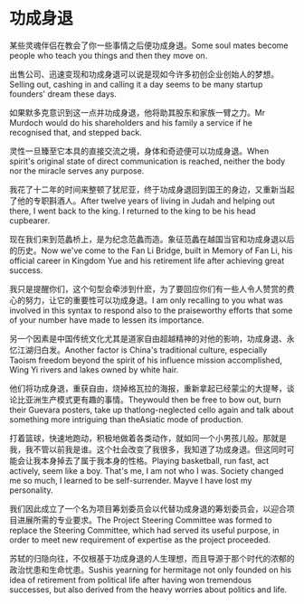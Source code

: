 # 功成身退

<p><span class="chinese">某些灵魂伴侣在教会了你一些事情之后便功成身退。</span><span class="english">Some soul mates become people who teach you things and then they move on.</span></p>

<p><span class="chinese">出售公司、迅速变现和功成身退可以说是现如今许多初创企业创始人的梦想。</span><span class="english">Selling out, cashing in and calling it a day seems to be many startup founders' dream these days.</span></p>

<p><span class="chinese">如果默多克意识到这一点并功成身退，他将助其股东和家族一臂之力。</span><span class="english">Mr Murdoch would do his shareholders and his family a service if he recognised that, and stepped back.</span></p>

<p><span class="chinese">灵性一旦臻至它本具的直接交流之境，身体和奇迹便可以功成身退。</span><span class="english">When spirit's original state of direct communication is reached, neither the body nor the miracle serves any purpose.</span></p>

<p><span class="chinese">我花了十二年的时间来整顿了犹尼亚，终于功成身退回到国王的身边，又重新当起了他的专职斟酒人。</span><span class="english">After twelve years of living in Judah and helping out there, I went back to the king. I returned to the king to be his head cupbearer.</span></p>

<p><span class="chinese">现在我们来到范蠡桥上，是为纪念范蠡而造。象征范蠡在越国当官和功成身退以后的历史。</span><span class="english">Now we've come to the Fan Li Bridge, built in Memory of Fan Li, his official career in Kingdom Yue and his retirement life after achieving great success.</span></p>

<p><span class="chinese">我只是提醒你们，这个句型会牵涉到什麽，为了要回应你们有一些人令人赞赏的费心的努力，让它的重要性可以功成身退。</span><span class="english">I am only recalling to you what was involved in this syntax to respond also to the praiseworthy efforts that some of your number have made to lessen its importance.</span></p>

<p><span class="chinese">另一个因素是中国传统文化尤其是道家自由超越精神的对他的影响，功成身退、永忆江湖归白发。</span><span class="english">Another factor is China's traditional culture, especially Taoism freedom beyond the spirit of his influence mission accomplished, Wing Yi rivers and lakes owned by white hair.</span></p>

<p><span class="chinese">他们将功成身退，重获自由，烧掉格瓦拉的海报，重新拿起已经蒙尘的大提琴，谈论比亚洲生产模式更有趣的事情。</span><span class="english">Theywould then be free to bow out, burn their Guevara posters, take up thatlong-neglected cello again and talk about something more intriguing than theAsiatic mode of production.</span></p>

<p><span class="chinese">打着篮球，快速地跑动，积极地做着各类动作，就如同一个小男孩儿般。那就是我，我不管以前我是谁。这个社会改变了我很多，我知道了功成身退。但这同时可能会让我本身掉去了属于我本身的性格。</span><span class="english">Playing basketball, run fast, act actively, seem like a boy. That's me, I am not who I was. Society changed me so much, I learned to be self-surrender. Mayve I have lost my personality.</span></p>

<p><span class="chinese">我们因此成立了一个名为项目筹划委员会以代替功成身退的筹划委员会，以迎合项目进展所需的专业要求。</span><span class="english">The Project Steering Committee was formed to replace the Steering Committee, which had served its useful purpose, in order to meet new requirement of expertise as the project proceeded.</span></p>

<p><span class="chinese">苏轼的归隐向往，不仅根基于功成身退的人生理想，而且导源于那个时代的浓郁的政治忧患和生命忧患。</span><span class="english">Sushis yearning for hermitage not only founded on his idea of retirement from political life after having won tremendous successes, but also derived from the heavy worries about politics and life.</span></p>

